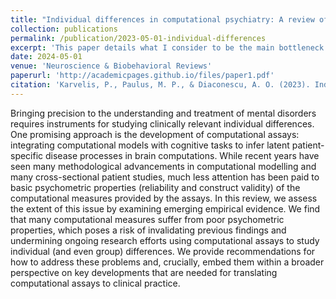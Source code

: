 ```yaml
---
title: "Individual differences in computational psychiatry: A review of current challenges"
collection: publications
permalink: /publication/2023-05-01-individual-differences
excerpt: 'This paper details what I consider to be the main bottleneck in cognitive sciences and psychiatry research'
date: 2024-05-01
venue: 'Neuroscience & Biobehavioral Reviews'
paperurl: 'http://academicpages.github.io/files/paper1.pdf'
citation: 'Karvelis, P., Paulus, M. P., & Diaconescu, A. O. (2023). Individual differences in computational psychiatry: A review of current challenges. Neuroscience & Biobehavioral Reviews, 148, 105137.'
---
```


Bringing precision to the understanding and treatment of mental disorders requires instruments for studying clinically relevant individual differences. One promising approach is the development of computational assays: integrating computational models with cognitive tasks to infer latent patient-specific disease processes in brain computations. While recent years have seen many methodological advancements in computational modelling and many cross-sectional patient studies, much less attention has been paid to basic psychometric properties (reliability and construct validity) of the computational measures provided by the assays. In this review, we assess the extent of this issue by examining emerging empirical evidence. We find that many computational measures suffer from poor psychometric properties, which poses a risk of invalidating previous findings and undermining ongoing research efforts using computational assays to study individual (and even group) differences. We provide recommendations for how to address these problems and, crucially, embed them within a broader perspective on key developments that are needed for translating computational assays to clinical practice.